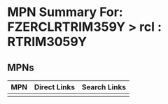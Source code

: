 



# MPN Summary For: FZERCLRTRIM359Y > rcl : RTRIM3059Y

## MPNs
  

|MPN|Direct Links|Search Links|
| :--- | :--- | :--- |
||||

